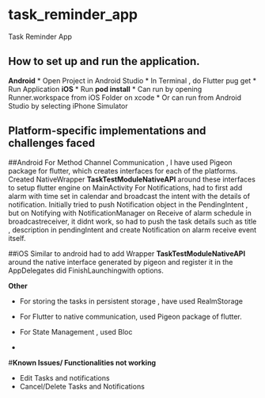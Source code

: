 # task_reminder_app

Task Reminder App

## How to set up and run the application.
  **Android**
    * Open Project in Android Studio
    * In Terminal , do Flutter pug get
    * Run Application
  **iOS**
    * Run **pod install**
    * Can run by opening Runner.workspace from iOS Folder on xcode
    * Or can run from Android Studio by selecting iPhone Simulator

## Platform-specific implementations and challenges faced
  ##Android
    For Method Channel Communication , I have used Pigeon package for flutter, which creates interfaces for each of the platforms.
    Created NativeWrapper **TaskTestModuleNativeAPI** around these interfaces to setup flutter engine on MainActivity 
    For Notifications, had to first add alarm with time set in calendar and broadcast the intent with the details of notification.
    Initially tried to push Notification object in the PendingIntent , but on Notifying with NotificationManager on Receive of alarm schedule in broadcastreceiver, it didnt work, so had to push the task details such as title , description in pendingIntent and create Notification on alarm receive event itself.

  ##iOS 
    Similar to android had to add Wrapper **TaskTestModuleNativeAPI** around the native interface generated by pigeon and register it in the AppDelegates did FinishLaunchingwith options.

**Other**
* For storing the tasks in persistent storage , have used RealmStorage
* For Flutter to native communication, used Pigeon package of flutter. 
* For State Management , used Bloc

* 
#**Known Issues/ Functionalities not working**
  * Edit Tasks and notifications
  * Cancel/Delete Tasks and Notifications



    
    

